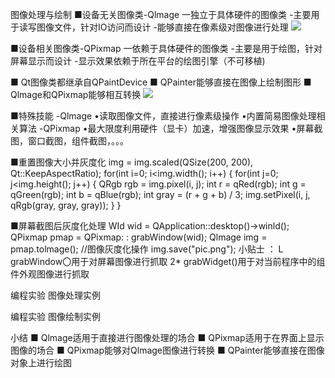 图像处理与绘制
■设备无关图像类-Qlmage
一独立于具体硬件的图像类
-主要用于读写图像文件，针对IO访问而设计
-能够直接在像素级对图像进行处理
![](_v_images_/.png)

■设备相关图像类-QPixmap
一依赖于具体硬件的图像类
-主要是用于绘图，针对屏幕显示而设计
-显示效果依赖于所在平台的绘图引擎（不可移植)

■ Qt图像类都继承自QPaintDevice
■ QPainter能够直接在图像上绘制图形
■ Qlmage和QPixmap能够相互转换
![](_v_images_/.png)

■特殊技能
-Qlmage
•读取图像文件，直接进行像素级操作
•内置简易图像处理相关算法
-QPixmap
•最大限度利用硬件（显卡）加速，增强图像显示效果
•屏幕截图，窗口截图，组件截图，。。。

■重置图像大小并灰度化
img = img.scaled(QSize(200, 200), Qt::KeepAspectRatio);
for(int i=0; i<img.width(); i++)
{
for(int j=0; j<img.height(); j++)
{
QRgb rgb = img.pixel(i, j);
int r = qRed(rgb);
int g = qGreen(rgb);
int b = qBlue(rgb);
int gray = (r + g + b) / 3;
img.setPixel(i, j, qRgb(gray, gray, gray));
}
}

■屏幕截图后灰度化处理
WId wid = QApplication::desktop()->winld();
QPixmap pmap = QPixmap: : grabWindow(wid);
Qlmage img = pmap.tolmage();
//图像灰度化操作
img.save("pic.png");
小贴士 ：
L grabWindow〇用于对屏幕图像进行抓取
2* grabWidget()用于对当前程序中的组件外观图像进行抓取

编程实验 图像处理实例

编程实验 图像绘制实例

小结
■ Qlmage适用于直接进行图像处理的场合
■ QPixmap适用于在界面上显示图像的场合
■ QPixmap能够对Qlmage图像进行转换
■ QPainter能够直接在图像对象上进行绘图



